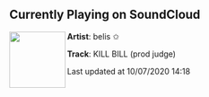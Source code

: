 ## Currently Playing on SoundCloud

[<img align="left" width="100" src="https://i1.sndcdn.com/artworks-000580240295-z00fbz-t50x50.jpg">](https://soundcloud.com/belisgo/killbill)

**Artist**: belis ✩ 

**Track**: KILL BILL (prod judge)

Last updated at 10/07/2020 14:18

